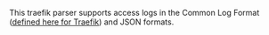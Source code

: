 This traefik parser supports access logs in the Common Log Format ([defined here for Traefik](https://doc.traefik.io/traefik/observability/access-logs/#format)) and JSON formats.
